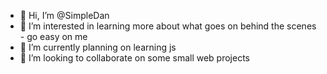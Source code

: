 - 👋 Hi, I’m @SimpleDan
- 👀 I’m interested in learning more about what goes on behind the scenes - go easy on me
- 🌱 I’m currently planning on learning js
- 💞️ I’m looking to collaborate on some small web projects


